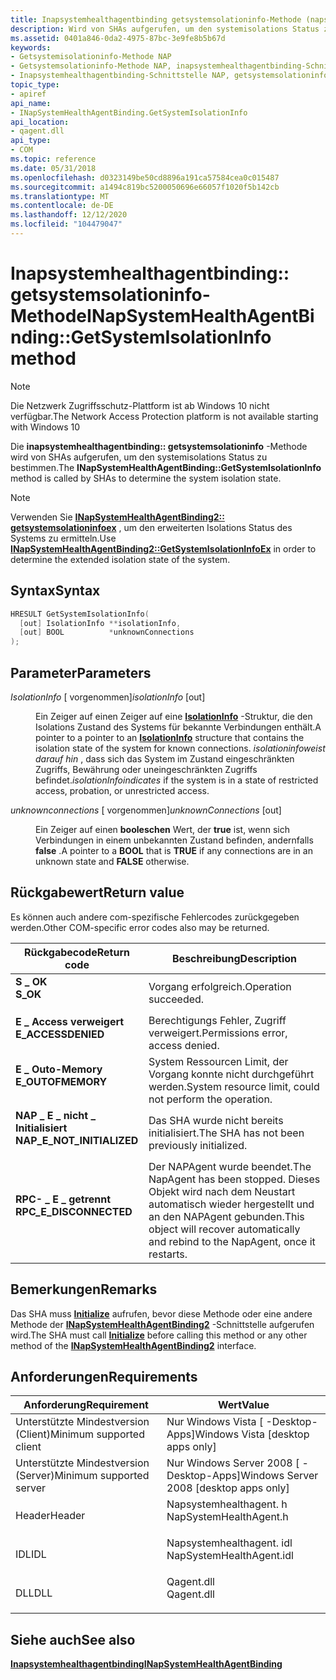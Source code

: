```yaml
---
title: Inapsystemhealthagentbinding getsystemsolationinfo-Methode (napsystemhealthagent. h)
description: Wird von SHAs aufgerufen, um den systemisolations Status zu bestimmen.
ms.assetid: 0401a846-0da2-4975-87bc-3e9fe8b5b67d
keywords:
- Getsystemisolationinfo-Methode NAP
- Getsystemsolationinfo-Methode NAP, inapsystemhealthagentbinding-Schnittstelle
- Inapsystemhealthagentbinding-Schnittstelle NAP, getsystemsolationinfo-Methode
topic_type:
- apiref
api_name:
- INapSystemHealthAgentBinding.GetSystemIsolationInfo
api_location:
- qagent.dll
api_type:
- COM
ms.topic: reference
ms.date: 05/31/2018
ms.openlocfilehash: d0323149be50cd8896a191ca57584cea0c015487
ms.sourcegitcommit: a1494c819bc5200050696e66057f1020f5b142cb
ms.translationtype: MT
ms.contentlocale: de-DE
ms.lasthandoff: 12/12/2020
ms.locfileid: "104479047"
---
```

# <a name="inapsystemhealthagentbindinggetsystemisolationinfo-method"></a><span data-ttu-id="a7ab3-106">Inapsystemhealthagentbinding:: getsystemsolationinfo-Methode</span><span class="sxs-lookup"><span data-stu-id="a7ab3-106">INapSystemHealthAgentBinding::GetSystemIsolationInfo method</span></span>

> [!Note]  
> <span data-ttu-id="a7ab3-107">Die Netzwerk Zugriffsschutz-Plattform ist ab Windows 10 nicht verfügbar.</span><span class="sxs-lookup"><span data-stu-id="a7ab3-107">The Network Access Protection platform is not available starting with Windows 10</span></span>

 

<span data-ttu-id="a7ab3-108">Die **inapsystemhealthagentbinding:: getsystemsolationinfo** -Methode wird von SHAs aufgerufen, um den systemisolations Status zu bestimmen.</span><span class="sxs-lookup"><span data-stu-id="a7ab3-108">The **INapSystemHealthAgentBinding::GetSystemIsolationInfo** method is called by SHAs to determine the system isolation state.</span></span>

> [!Note]  
> <span data-ttu-id="a7ab3-109">Verwenden Sie [**INapSystemHealthAgentBinding2:: getsystemsolationinfoex**](inapsystemhealthagentbinding2-getsystemisolationinfoex.md) , um den erweiterten Isolations Status des Systems zu ermitteln.</span><span class="sxs-lookup"><span data-stu-id="a7ab3-109">Use [**INapSystemHealthAgentBinding2::GetSystemIsolationInfoEx**](inapsystemhealthagentbinding2-getsystemisolationinfoex.md) in order to determine the extended isolation state of the system.</span></span>

 

## <a name="syntax"></a><span data-ttu-id="a7ab3-110">Syntax</span><span class="sxs-lookup"><span data-stu-id="a7ab3-110">Syntax</span></span>


```C++
HRESULT GetSystemIsolationInfo(
  [out] IsolationInfo **isolationInfo,
  [out] BOOL          *unknownConnections
);
```



## <a name="parameters"></a><span data-ttu-id="a7ab3-111">Parameter</span><span class="sxs-lookup"><span data-stu-id="a7ab3-111">Parameters</span></span>

<dl> <dt>

<span data-ttu-id="a7ab3-112">*IsolationInfo* \[ vorgenommen\]</span><span class="sxs-lookup"><span data-stu-id="a7ab3-112">*isolationInfo* \[out\]</span></span>
</dt> <dd>

<span data-ttu-id="a7ab3-113">Ein Zeiger auf einen Zeiger auf eine [**IsolationInfo**](/windows/win32/api/naptypes/ns-naptypes-isolationinfo) -Struktur, die den Isolations Zustand des Systems für bekannte Verbindungen enthält.</span><span class="sxs-lookup"><span data-stu-id="a7ab3-113">A pointer to a pointer to an [**IsolationInfo**](/windows/win32/api/naptypes/ns-naptypes-isolationinfo) structure that contains the isolation state of the system for known connections.</span></span> <span data-ttu-id="a7ab3-114">*isolationinfoweist darauf hin* , dass sich das System im Zustand eingeschränkten Zugriffs, Bewährung oder uneingeschränkten Zugriffs befindet.</span><span class="sxs-lookup"><span data-stu-id="a7ab3-114">*isolationInfoindicates* if the system is in a state of restricted access, probation, or unrestricted access.</span></span>

</dd> <dt>

<span data-ttu-id="a7ab3-115">*unknownconnections* \[ vorgenommen\]</span><span class="sxs-lookup"><span data-stu-id="a7ab3-115">*unknownConnections* \[out\]</span></span>
</dt> <dd>

<span data-ttu-id="a7ab3-116">Ein Zeiger auf einen **booleschen** Wert, der **true** ist, wenn sich Verbindungen in einem unbekannten Zustand befinden, andernfalls **false** .</span><span class="sxs-lookup"><span data-stu-id="a7ab3-116">A pointer to a **BOOL** that is **TRUE** if any connections are in an unknown state and **FALSE** otherwise.</span></span>

</dd> </dl>

## <a name="return-value"></a><span data-ttu-id="a7ab3-117">Rückgabewert</span><span class="sxs-lookup"><span data-stu-id="a7ab3-117">Return value</span></span>

<span data-ttu-id="a7ab3-118">Es können auch andere com-spezifische Fehlercodes zurückgegeben werden.</span><span class="sxs-lookup"><span data-stu-id="a7ab3-118">Other COM-specific error codes also may be returned.</span></span>



| <span data-ttu-id="a7ab3-119">Rückgabecode</span><span class="sxs-lookup"><span data-stu-id="a7ab3-119">Return code</span></span>                                                                                             | <span data-ttu-id="a7ab3-120">Beschreibung</span><span class="sxs-lookup"><span data-stu-id="a7ab3-120">Description</span></span>                                                                                                                    |
|---------------------------------------------------------------------------------------------------------|--------------------------------------------------------------------------------------------------------------------------------|
| <dl> <span data-ttu-id="a7ab3-121"><dt>**S \_ OK**</dt></span><span class="sxs-lookup"><span data-stu-id="a7ab3-121"><dt>**S\_OK** </dt></span></span> </dl>                   | <span data-ttu-id="a7ab3-122">Vorgang erfolgreich.</span><span class="sxs-lookup"><span data-stu-id="a7ab3-122">Operation succeeded.</span></span><br/>                                                                                                |
| <dl> <span data-ttu-id="a7ab3-123"><dt>**E \_ Access verweigert**</dt></span><span class="sxs-lookup"><span data-stu-id="a7ab3-123"><dt>**E\_ACCESSDENIED** </dt></span></span> </dl>         | <span data-ttu-id="a7ab3-124">Berechtigungs Fehler, Zugriff verweigert.</span><span class="sxs-lookup"><span data-stu-id="a7ab3-124">Permissions error, access denied.</span></span><br/>                                                                                   |
| <dl> <span data-ttu-id="a7ab3-125"><dt>**E \_ Outo-Memory**</dt></span><span class="sxs-lookup"><span data-stu-id="a7ab3-125"><dt>**E\_OUTOFMEMORY** </dt></span></span> </dl>          | <span data-ttu-id="a7ab3-126">System Ressourcen Limit, der Vorgang konnte nicht durchgeführt werden.</span><span class="sxs-lookup"><span data-stu-id="a7ab3-126">System resource limit, could not perform the operation.</span></span><br/>                                                             |
| <dl> <span data-ttu-id="a7ab3-127"><dt>**NAP \_ E \_ nicht \_ Initialisiert**</dt></span><span class="sxs-lookup"><span data-stu-id="a7ab3-127"><dt>**NAP\_E\_NOT\_INITIALIZED**</dt></span></span> </dl> | <span data-ttu-id="a7ab3-128">Das SHA wurde nicht bereits initialisiert.</span><span class="sxs-lookup"><span data-stu-id="a7ab3-128">The SHA has not been previously initialized.</span></span><br/>                                                                        |
| <dl> <span data-ttu-id="a7ab3-129"><dt>**RPC- \_ E \_ getrennt**</dt></span><span class="sxs-lookup"><span data-stu-id="a7ab3-129"><dt>**RPC\_E\_DISCONNECTED**</dt></span></span> </dl>     | <span data-ttu-id="a7ab3-130">Der NAPAgent wurde beendet.</span><span class="sxs-lookup"><span data-stu-id="a7ab3-130">The NapAgent has been stopped.</span></span> <span data-ttu-id="a7ab3-131">Dieses Objekt wird nach dem Neustart automatisch wieder hergestellt und an den NAPAgent gebunden.</span><span class="sxs-lookup"><span data-stu-id="a7ab3-131">This object will recover automatically and rebind to the NapAgent, once it restarts.</span></span><br/> |



 

## <a name="remarks"></a><span data-ttu-id="a7ab3-132">Bemerkungen</span><span class="sxs-lookup"><span data-stu-id="a7ab3-132">Remarks</span></span>

<span data-ttu-id="a7ab3-133">Das SHA muss [**Initialize**](inapsystemhealthagentbinding-initialize-method.md) aufrufen, bevor diese Methode oder eine andere Methode der [**INapSystemHealthAgentBinding2**](inapsystemhealthagentbinding2.md) -Schnittstelle aufgerufen wird.</span><span class="sxs-lookup"><span data-stu-id="a7ab3-133">The SHA must call [**Initialize**](inapsystemhealthagentbinding-initialize-method.md) before calling this method or any other method of the [**INapSystemHealthAgentBinding2**](inapsystemhealthagentbinding2.md) interface.</span></span>

## <a name="requirements"></a><span data-ttu-id="a7ab3-134">Anforderungen</span><span class="sxs-lookup"><span data-stu-id="a7ab3-134">Requirements</span></span>



| <span data-ttu-id="a7ab3-135">Anforderung</span><span class="sxs-lookup"><span data-stu-id="a7ab3-135">Requirement</span></span> | <span data-ttu-id="a7ab3-136">Wert</span><span class="sxs-lookup"><span data-stu-id="a7ab3-136">Value</span></span> |
|-------------------------------------|-----------------------------------------------------------------------------------------------------|
| <span data-ttu-id="a7ab3-137">Unterstützte Mindestversion (Client)</span><span class="sxs-lookup"><span data-stu-id="a7ab3-137">Minimum supported client</span></span><br/> | <span data-ttu-id="a7ab3-138">Nur Windows Vista \[ -Desktop-Apps\]</span><span class="sxs-lookup"><span data-stu-id="a7ab3-138">Windows Vista \[desktop apps only\]</span></span><br/>                                                      |
| <span data-ttu-id="a7ab3-139">Unterstützte Mindestversion (Server)</span><span class="sxs-lookup"><span data-stu-id="a7ab3-139">Minimum supported server</span></span><br/> | <span data-ttu-id="a7ab3-140">Nur Windows Server 2008 \[ -Desktop-Apps\]</span><span class="sxs-lookup"><span data-stu-id="a7ab3-140">Windows Server 2008 \[desktop apps only\]</span></span><br/>                                                |
| <span data-ttu-id="a7ab3-141">Header</span><span class="sxs-lookup"><span data-stu-id="a7ab3-141">Header</span></span><br/>                   | <dl> <span data-ttu-id="a7ab3-142"><dt>Napsystemhealthagent. h</dt></span><span class="sxs-lookup"><span data-stu-id="a7ab3-142"><dt>NapSystemHealthAgent.h</dt></span></span> </dl>   |
| <span data-ttu-id="a7ab3-143">IDL</span><span class="sxs-lookup"><span data-stu-id="a7ab3-143">IDL</span></span><br/>                      | <dl> <span data-ttu-id="a7ab3-144"><dt>Napsystemhealthagent. idl</dt></span><span class="sxs-lookup"><span data-stu-id="a7ab3-144"><dt>NapSystemHealthAgent.idl</dt></span></span> </dl> |
| <span data-ttu-id="a7ab3-145">DLL</span><span class="sxs-lookup"><span data-stu-id="a7ab3-145">DLL</span></span><br/>                      | <dl> <span data-ttu-id="a7ab3-146"><dt>Qagent.dll</dt></span><span class="sxs-lookup"><span data-stu-id="a7ab3-146"><dt>Qagent.dll</dt></span></span> </dl>               |



## <a name="see-also"></a><span data-ttu-id="a7ab3-147">Siehe auch</span><span class="sxs-lookup"><span data-stu-id="a7ab3-147">See also</span></span>

<dl> <dt>

[<span data-ttu-id="a7ab3-148">**Inapsystemhealthagentbinding**</span><span class="sxs-lookup"><span data-stu-id="a7ab3-148">**INapSystemHealthAgentBinding**</span></span>](inapsystemhealthagentbinding.md)
</dt> </dl>

 

 





